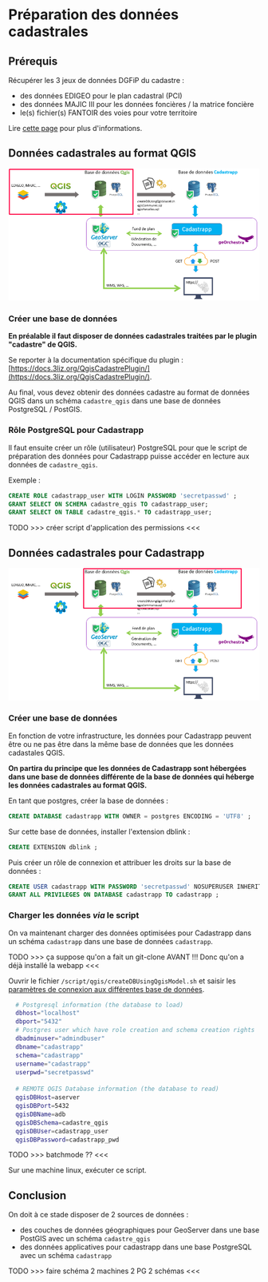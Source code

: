 
# Préparation des données cadastrales


## Prérequis

Récupérer les 3 jeux de données DGFiP du cadastre :

* des données EDIGEO pour le plan cadastral (PCI)
* des données MAJIC III pour les données foncières / la matrice foncière
* le(s) fichier(s) FANTOIR des voies pour votre territoire

Lire [cette page](/guides_techniques/administrer/donnees_dgfip/) pour plus d'informations.


## Données cadastrales au format QGIS

![](./images/bd_qgis.png)


### Créer une base de données


**En préalable il faut disposer de données cadastrales traitées par le plugin "cadastre" de QGIS.** 

Se reporter à la documentation spécifique du plugin : [https://docs.3liz.org/QgisCadastrePlugin/](https://docs.3liz.org/QgisCadastrePlugin/).

Au final, vous devez obtenir des données cadastre au format de données QGIS dans un schéma `cadastre_qgis` dans une base de données PostgreSQL / PostGIS.


### Rôle PostgreSQL pour Cadastrapp

Il faut ensuite créer un rôle (utilisateur) PostgreSQL pour que le script de préparation des données pour Cadastrapp puisse accéder en lecture aux données de `cadastre_qgis`.

Exemple : 

``` sql
CREATE ROLE cadastrapp_user WITH LOGIN PASSWORD 'secretpasswd' ;
GRANT SELECT ON SCHEMA cadastre_qgis TO cadastrapp_user;
GRANT SELECT ON TABLE cadastre_qgis.* TO cadastrapp_user;
```

TODO >>> créer script d'application des permissions <<<


## Données cadastrales pour Cadastrapp

![](./images/bd_cadastrapp.png)

### Créer une base de données

En fonction de votre infrastructure, les données pour Cadastrapp peuvent être ou ne pas être dans la même base de données que les données cadastales QGIS.

**On partira du principe que les données de Cadastrapp sont hébergées dans une base de données différente de la base de données qui héberge les données cadastrales au format QGIS.**


En tant que postgres, créer la base de données :

``` sql
CREATE DATABASE cadastrapp WITH OWNER = postgres ENCODING = 'UTF8' ;
```

Sur cette base de données, installer l'extension dblink :

``` sql
CREATE EXTENSION dblink ;
```

Puis créer un rôle de connexion et attribuer les droits sur la base de données :

``` sql
CREATE USER cadastrapp WITH PASSWORD 'secretpasswd' NOSUPERUSER INHERIT NOCREATEDB NOCREATEROLE NOREPLICATION ;
GRANT ALL PRIVILEGES ON DATABASE cadastrapp TO cadastrapp ;
```


### Charger les données *via* le script


On va maintenant charger des données optimisées pour Cadastrapp dans un schéma `cadastrapp` dans une base de données `cadastrapp`.

TODO >>> ça suppose qu'on a fait un git-clone AVANT !!! Donc qu'on a déjà installé la webapp <<<

Ouvrir le fichier `/script/qgis/createDBUsingQgisModel.sh` et saisir les [paramètres de connexion aux différentes base de données](https://github.com/georchestra/cadastrapp/blob/master/script/qgis/createDBUsingQgisModel.sh#L46-L62).

``` bash
  # Postgresql information (the database to load)
  dbhost="localhost"
  dbport="5432"
  # Postgres user which have role creation and schema creation rights
  dbadminuser="admindbuser"
  dbname="cadastrapp"
  schema="cadastrapp"
  username="cadastrapp"
  userpwd="secretpasswd"
  
  # REMOTE QGIS Database information (the database to read)
  qgisDBHost=aserver
  qgisDBPort=5432
  qgisDBName=adb
  qgisDBSchema=cadastre_qgis
  qgisDBUser=cadastrapp_user
  qgisDBPassword=cadastrapp_pwd
```

TODO >>> batchmode ?? <<<

Sur une machine linux, exécuter ce script.



## Conclusion


On doit à ce stade disposer de 2 sources de données :

- des couches de données géographiques pour GeoServer dans une base PostGIS avec un schéma `cadastre_qgis`
- des données applicatives pour cadastrapp dans une base PostgreSQL avec un schéma `cadastrapp`


TODO >>> faire schéma 2 machines 2 PG 2 schémas <<<